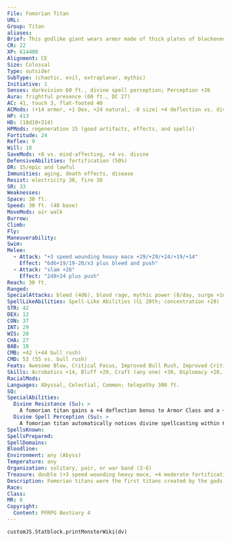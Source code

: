 ```yaml
---
File: Fomorian Titan
URL: 
Group: Titan
aliases:
Brief: This godlike giant wears armor made of thick plates of blackened iron and wields a great bladed mace.
CR: 22
XP: 614400
Alignment: CE
Size: Colossal
Type: outsider
SubType: (chaotic, evil, extraplanar, mythic)
Initiative: 1
Senses: darkvision 60 ft., divine spell perception; Perception +26
Aura: frightful presence (60 ft., DC 27)
AC: 41, touch 3, flat-footed 40
ACMods: (+14 armor, +1 Dex, +24 natural, -8 size| +4 deflection vs. divine)
HP: 413
HD: (18d10+314)
HPMods: regeneration 15 (good artifacts, effects, and spells)
Fortitude: 24
Reflex: 9
Will: 18
SaveMods: +8 vs. mind-affecting, +4 vs. divine
DefensiveAbilities: fortification (50%)
DR: 15/epic and lawful
Immunities: aging, death effects, disease
Resist: electricity 30, fire 30
SR: 33
Weaknesses: 
Space: 30 ft.
Speed: 30 ft. (40 base)
MoveMods: air walk
Burrow: 
Climb: 
Fly: 
Maneuverability: 
Swim: 
Melee: 
  - Attack: "+3 speed wounding heavy mace +29/+29/+24/+19/+14"
    Effect: "6d6+19/19-20/x3 plus bleed and push"
  - Attack: "slam +26"
    Effect: "2d8+24 plus push"
Reach: 30 ft.
Ranged: 
SpecialAttacks: bleed (4d6), blood rage, mythic power (8/day, surge +1d10), push (heavy mace or slam, 10 ft.), rock throwing (100 ft.), trample (2d8+24, DC 35)
SpellLikeAbilities: Spell-Like Abilities (CL 20th; concentration +28)  Constant-air walk, mind blank, true seeing   At Will-break enchantment, divination, greater dispel magic, sending   3/day-disintegrate (DC 24), greater scrying (DC 25), heal, mass suggestion (DC 24)   1/day-cursed earthUM, greater planar ally, mage's disjunction (DC 27), spell turning, wish
STR: 42
DEX: 12
CON: 37
INT: 29
WIS: 20
CHA: 27
BAB: 18
CMB: +42 (+44 bull rush)
CMD: 53 (55 vs. bull rush)
Feats: Awesome Blow, Critical Focus, Improved Bull Rush, Improved CriticalM (heavy mace), Iron WillM, Lightning Reflexes, Power AttackM, Staggering Critical, Vital StrikeM
Skills: Acrobatics +14, Bluff +29, Craft (any one) +30, Diplomacy +20, Heal +23, Intimidate +29, Knowledge (arcana, history) +21, Knowledge (planes, religion) +30, Perception +26, Sense Motive +26, Spellcraft +30, Survival +23, Swim +29, Use Magic Device +29
RacialMods: 
Languages: Abyssal, Celestial, Common; telepathy 300 ft.
SQ: 
SpecialAbilities:
  Divine Resistance (Su): >
    A fomorian titan gains a +4 deflection bonus to Armor Class and a +4 bonus on saving throws against attacks and effects from deities, outsiders who serve a deity, and divine spellcasters.
  Divine Spell Perception (Su): >
    A fomorian titan automatically notices divine spellcasting within 60 feet. It automatically pinpoints the location of the caster, identifies the spell being cast, and knows the intended target or area of the spell.
SpellsKnown: 
SpellsPrepared: 
SpellDomains: 
Bloodline: 
Environment: any (Abyss)
Temperature: any
Organization: solitary, pair, or war band (3-6)
Treasure: double (+3 speed wounding heavy mace, +4 moderate fortification full plate, other treasure)
Description: Fomorian titans were the first titans created by the gods. In their pride, the titans intruded on the domain of their masters and created life of their own, so they too might be worshiped. The gods were forced to battle their creations, and though they won, they could not bring themselves to destroy the fomorians, and instead shackled the titans in armor that hid their beauty and imprisoned them in secret prisons across the multiverse.
Race: 
Class: 
MR: 8
Copyright:
  Content: PFRPG Bestiary 4
---
```

```dataviewjs
customJS.Statblock.printMonsterWiki(dv)
```
